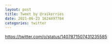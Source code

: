 ```yaml
--- 
layout: post 
title: Tweet by @raikerries 
date: 2021-06-23 1624497704 
categories: twitter 
--- 
```

https://twitter.com/o/status/1407871507431235585